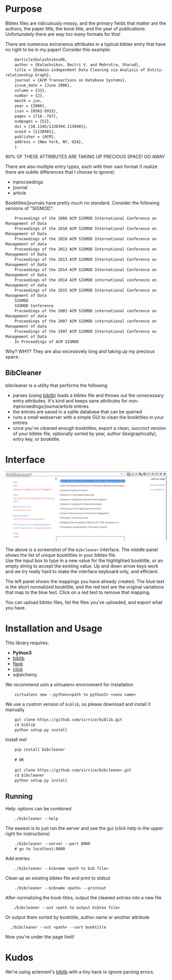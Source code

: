 # Purpose

Bibtex files are ridiculously messy, and the primary fields that matter are the authors, the 
paper title, the book title, and the year of publications.  Unfortunately there are 
_way too many_ formats for this!  

There are numerous extraneous attributes in a typical bibtex entry that have no right
to be in my paper!  Consider this example:


        @article{Kalashnikov06,
        author = {Kalashnikov, Dmitri V. and Mehrotra, Sharad},
        title = {Domain-independent Data Cleaning via Analysis of Entity-relationship Graph},
        journal = {ACM Transactions on Database Systems},
        issue_date = {June 2006},
        volume = {31},
        number = {2},
        month = jun,
        year = {2006},
        issn = {0362-5915},
        pages = {716--767},
        numpages = {52},
        doi = {10.1145/1138394.1138401},
        acmid = {1138401},
        publisher = {ACM},
        address = {New York, NY, USA},
        }

90% OF THESE ATTRIBUTES ARE TAKING UP PRECIOUS SPACE!  GO AWAY

There are also multiple entry types, each with their own format (I realize there are subtle differences that I choose to ignore):

* inproceedings
* journal
* article

Booktitles/journals have pretty much no standard.  Consider the following versions of "SIGMOD":

        Proceedings of the 2000 ACM SIGMOD International Conference on Management of Data
        Proceedings of the 2010 ACM SIGMOD International Conference on Management of Data
        Proceedings of the 2010 ACM SIGMOD International Conference on Management of data
        Proceedings of the 2012 ACM SIGMOD International Conference on Management of Data
        Proceedings of the 2013 ACM SIGMOD International Conference on Management of Data
        Proceedings of the 2014 ACM SIGMOD International Conference on Management of Data
        Proceedings of the 2014 ACM SIGMOD international conference on Management of data
        Proceedings of the 2015 ACM SIGMOD International Conference on Management of Data
        SIGMOD
        SIGMOD Conference
        Proceedings of the 2003 ACM SIGMOD international conference on Management of data
        Proceedings of the 2007 ACM SIGMOD international conference on Management of data
        Proceedings of the 1997 ACM SIGMOD International Conference on Management of Data
        In Proceedings of ACM SIGMOD

Why? WHY?   They are also excessively long and taking up my precious space.

## BibCleaner

bibcleaner is a utility  that performs the following

* parses (using [biblib](https://github.com/aclements/biblib)) loads a bibtex file and throws out
  the unnecessary entry attributes.  It's kind and keeps sane attributes for non-inproceedings/journa/article
  entries.
* the entries are saved in a sqlite database that can be queried
* runs a small webserver with a simple GUI to clean the booktitles in your entries
* once you've cleaned enough booktitles, export a clean, succinct version of your bibtex file,
  optionally sorted by year, author (lexigraphically), entry key, or booktitle.


# Interface

![Screenshot](https://raw.githubusercontent.com/sirrice/bibcleaner/master/screenshot.png)

The above is a screenshot of the `bibcleaner` interface.  The middle panel shows the list of unique booktitles in your bibtex file.  
Use the input box to type in a new value for the highlighted booktitle, or an empty string to accept the existing value.
Up and down arrow keys work and we try really hard to make the interface keyboard only, and efficient.

The left panel shows the mappings you have already created.  The blue text is the short normalized booktitle, and the red text are the original variations that map to the blue text.
Click on a red text to remove that mapping.

You can upload bibtex files, list the files you've uploaded, and export what you have.

# Installation and Usage

This library requires:

* **Python3**
* [biblib](https://github.com/sirrice/biblib)
* [flask](http://flask.pocoo.org/)
* [click](click.pocoo.org)
* sqlalchemy


We recommend usin a virtualenv environment for installation


        virtualenv new --python=<path to python3> <venv name>

We use a custom version of `biblib`, so please download and install it manually

        git clone https://github.com/sirrice/biblib.git
        cd biblib
        python setup.py install

Install me!

        pip install bibcleaner

        # OR

        git clone https://github.com/sirrice/bibcleaner.git
        cd bibcleaner
        python setup.py install

## Running

Help: options can be combined

        ./bibcleaner --help

The easiest is to just run the server and use the gui (click help in the upper right for instructions)

        ./bibcleaner --server --port 8000
        # go to localhost:8000


Add entries

        ./bibcleaner --bibname <path to bib file>

Clean up an existing bibtex file and print to stdout

        ./bibcleaner --bibname <path> --printout

After normalizing the book titles, output the cleaned entries into a new file

       ./bibcleaner --out <path to output bibtex file> 

Or output them sorted by booktitle, author name or another attribute

      ./bibcleaner --out <path> --sort booktitle

Now you're under the page limit!


# Kudos

We're using aclement's [biblib](https://github.com/aclements/biblib) with a tiny hack to ignore parsing errors.
